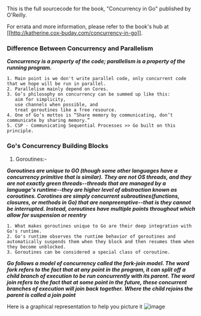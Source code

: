 This is the full sourcecode for the book, "Concurrency in Go" published by O'Reilly.

For errata and more information, please refer to the book's hub at [[http://katherine.cox-buday.com/concurrency-in-go]].

### Difference Between Concurrency and Parallelism

***Concurrency is a property of the code; parallelism is a property of the running program.***
```
1. Main point is we don't write parallel code, only concurrent code that we hope will be run in parallel.
2. Parallelism mainly depend on Cores.
3. Go’s philosophy on concurrency can be summed up like this: 
   aim for simplicity,
   use channels when possible, and 
   treat goroutines like a free resource.
4. One of Go’s mottos is “Share memory by communicating, don’t communicate by sharing memory.”
5. CSP - Communicating Sequential Processes >> Go built on this principle.
```

### Go's Concurrency Building Blocks

1. Goroutines:-

***Goroutines are unique to GO (though some other languages have a concurrency primitive that is similar).***
***They are not OS threads, and they are not exactly green threads--threads that are managed by a language's runtime--they are higher level of abstraction known as coroutines. Corotines are simply concurrent subroutines(functions, closures, or methods in Go) that are nonpreemptive--that is they cannot be interrupted. Instead, coroutines have multiple points throughout which allow for suspension or reentry***
```
1. What makes goroutines unique to Go are their deep integration with Go's runtime.
2. Go's runtime observes the runtime behavior of goroutines and automatically suspends them when they block and then resumes them when they become unblocked.
3. Goroutines can be considered a special class of coroutine.
```
***Go follows a model of concurrency called the fork-join model. The word fork refers to the fact that at any point in the program, it can split off a child branch of execution to be run concurrently with its parent. The word join refers to the fact that at some point in the future, these concurrent branches of execution will join back together.***
***Where the child rejoins the parent is called a join point***

Here is a graphical representation to help you picture it
![image](https://user-images.githubusercontent.com/21126970/144104737-86b72002-6b2a-4504-9043-70d20a0848de.png)



